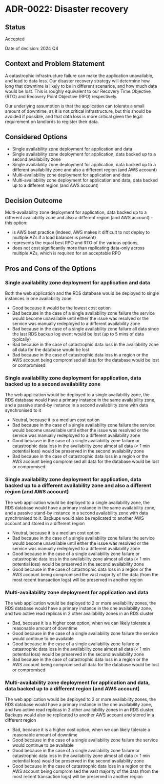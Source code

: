 # ADR-0022: Disaster recovery

## Status

Accepted

Date of decision: 2024 Q4

## Context and Problem Statement

A catastrophic infrastructure failure can make the application unavailable, and lead to data loss. Our disaster recovery
strategy will determine how long that downtime is likely to be in different scenarios, and how much data would be lost.
This is roughly equivalent to our Recovery Time Objective (RTO) and Recovery Point Objective (RPO) respectively.

Our underlying assumption is that the application can tolerate a small amount of downtime, as it is not critical
infrastructure, but this should be avoided if possible, and that data loss is more critical given the legal requirement
on landlords to register their data.

## Considered Options

* Single availability zone deployment for application and data
* Single availability zone deployment for application, data backed up to a second availability zone
* Single availability zone deployment for application, data backed up to a different availability zone and also a
  different region (and AWS account)
* Multi-availability zone deployment for application and data
* Multi-availability zone deployment for application and data, data backed up to a different region (and AWS account)

## Decision Outcome

Multi-availability zone deployment for application, data backed up to a different availability zone and also a different
region (and AWS account) - this option:

- is AWS best practice (indeed, AWS makes it difficult to not deploy to multiple AZs if a load balancer is present)
- represents the equal best RPO and RTO of the various options,
- does not cost significantly more than replicating data-only across multiple AZs, which is required for an acceptable
  RPO

## Pros and Cons of the Options

### Single availability zone deployment for application and data

Both the web application and the RDS database would be deployed to single instances in one availability zone

* Good because it would be the lowest cost option
* Bad because in the case of a single availability zone failure the service would become unavailable until either the
  issue was resolved or the service was manually redeployed to a different availability zone
* Bad because in the case of a single availability zone failure all data since the last RDS backup log event would be
  lost (up to
  5 mins of data typically)
* Bad because in the case of catastrophic data loss in the availability zone all data for the database would be lost
* Bad because in the case of catastrophic data loss in a region or the AWS account being compromised all data for the
  database would be lost or compromised

### Single availability zone deployment for application, data backed up to a second availability zone

The web application would be deployed to a single availability zone, the RDS database would have a primary instance in
the same availability zone, and a passive stand-by instance in a second availability zone with data synchronised to it

* Neutral, because it is a medium cost option
* Bad because in the case of a single availability zone failure the service would become unavailable until either the
  issue was resolved or the service was manually redeployed to a different availability zone
* Good because in the case of a single availability zone failure or catastrophic data loss in the availability zone
  almost all data (< 1 min potential loss) would be preserved in the second availability zone
* Bad because in the case of catastrophic data loss in a region or the AWS account being compromised all data for the
  database would be lost or compromised

### Single availability zone deployment for application, data backed up to a different availability zone and also a different region (and AWS account)

The web application would be deployed to a single availability zone, the RDS database would have a primary instance in
the same availability zone, and a passive stand-by instance in a second availability zone with data synchronised to it.
Backups would also be replicated to another AWS account and stored in a different region

* Neutral, because it is a medium cost option
* Bad because in the case of a single availability zone failure the service would become unavailable until either the
  issue was resolved or the service was manually redeployed to a different availability zone
* Good because in the case of a single availability zone failure or catastrophic data loss in the availability zone
  almost all data (< 1 min potential loss) would be preserved in the second availability zone
* Good because in the case of catastrophic data loss in a region or the AWS account being compromised the vast majority
  of the data (from the most recent transaction logs) will be preserved in another region

### Multi-availability zone deployment for application and data

The web application would be deployed to 2 or more availability zones, the RDS database would have a primary instance in
the one availability zone, and two active read replicas in 2 other availability zones in an RDS cluster

* Bad, because it is a higher cost option, when we can likely tolerate a reasonable amount of downtime
* Good because in the case of a single availability zone failure the service would continue to be available
* Good because in the case of a single availability zone failure or catastrophic data loss in the availability zone
  almost all data (< 1 min potential loss) would be preserved in the second availability zone
* Bad because in the case of catastrophic data loss in a region or the AWS account being compromised all data for the
  database would be lost or compromised

### Multi-availability zone deployment for application and data, data backed up to a different region (and AWS account)

The web application would be deployed to 2 or more availability zones, the RDS database would have a primary instance in
the one availability zone, and two active read replicas in 2 other availability zones in an RDS cluster.
Backups would also be replicated to another AWS account and stored in a different region

* Bad, because it is a higher cost option, when we can likely tolerate a reasonable amount of downtime
* Good because in the case of a single availability zone failure the service would continue to be available
* Good because in the case of a single availability zone failure or catastrophic data loss in the availability zone
  almost all data (< 1 min potential loss) would be preserved in the second availability zone
* Good because in the case of catastrophic data loss in a region or the AWS account being compromised the vast majority
  of the data (from the most recent transaction logs) will be preserved in another region

